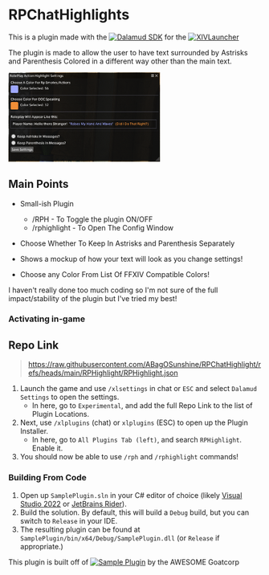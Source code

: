# RPChatHighlights
This is a plugin made with the [![Dalamud SDK](https://img.shields.io/badge/Dalamud%20SDK-eb4c42?style=flat)](https://dalamud.dev) for the [![XIVLauncher](https://img.shields.io/badge/XIVLauncher-007acc?style=flat)](https://goatcorp.github.io)

The plugin is made to allow the user to have text surrounded by Astrisks and Parenthesis Colored in a different way other than the main text.

<img width="302" alt="Example" src="Example.PNG" />

## Main Points

* Small-ish Plugin

  * /RPH - To Toggle the plugin ON/OFF
  * /rphighlight - To Open The Config Window
* Choose Whether To Keep In Astrisks and Parenthesis Separately
* Shows a mockup of how your text will look as you change settings!
* Choose any Color From List Of FFXIV Compatible Colors!
 
I haven't really done too much coding so I'm not sure of the full impact/stability of the plugin but I've tried my best!

### Activating in-game
## Repo Link
> https://raw.githubusercontent.com/ABagOSunshine/RPChatHighlight/refs/heads/main/RPHighlight/RPHighlight.json

1. Launch the game and use `/xlsettings` in chat or `ESC` and select `Dalamud Settings` to open the settings.
    * In here, go to `Experimental`, and add the full Repo Link to the list of Plugin Locations.
2. Next, use `/xlplugins` (chat) or `xlplugins` (ESC) to open up the Plugin Installer.
    * In here, go to `All Plugins Tab (left)`, and search `RPHighlight`. Enable it.
3. You should now be able to use `/rph` and `/rphighlight` commands!


### Building From Code
1. Open up `SamplePlugin.sln` in your C# editor of choice (likely [Visual Studio 2022](https://visualstudio.microsoft.com) or [JetBrains Rider](https://www.jetbrains.com/rider/)).
2. Build the solution. By default, this will build a `Debug` build, but you can switch to `Release` in your IDE.
3. The resulting plugin can be found at `SamplePlugin/bin/x64/Debug/SamplePlugin.dll` (or `Release` if appropriate.)

This plugin is built off of [![Sample Plugin](https://img.shields.io/badge/Sample%20Plugin-43b581?style=flat)](https://github.com/goatcorp/SamplePlugin) by the AWESOME Goatcorp
